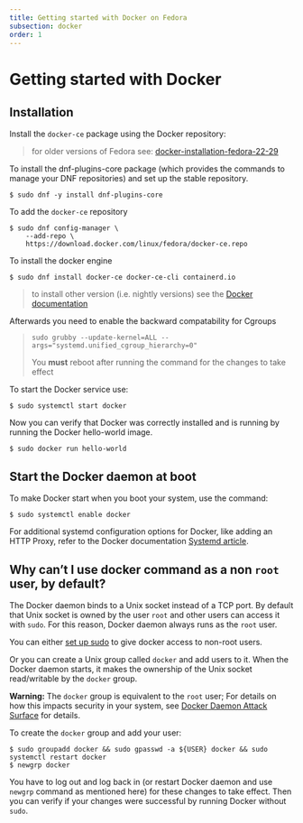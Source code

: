 ```yaml
---
title: Getting started with Docker on Fedora
subsection: docker
order: 1
---
```


# Getting started with Docker

## Installation

Install the `docker-ce` package using the Docker repository:

> for older versions of Fedora see: [docker-installation-fedora-22-29](./docker-installation-fedora-22-29.html)

To install the dnf-plugins-core package (which provides the commands to manage your DNF repositories) and set up the stable repository.

```
$ sudo dnf -y install dnf-plugins-core
```
To add the `docker-ce` repository

```
$ sudo dnf config-manager \
    --add-repo \
    https://download.docker.com/linux/fedora/docker-ce.repo
```

To install the docker engine 

```
$ sudo dnf install docker-ce docker-ce-cli containerd.io
```

> to install other version (i.e. nightly versions) see the [Docker documentation](https://docs.docker.com/engine/install/fedora/)

Afterwards you need to enable the backward compatability for Cgroups
>
> ```
> sudo grubby --update-kernel=ALL --args="systemd.unified_cgroup_hierarchy=0"
> ```
> You **must** reboot after running the command for the changes to take effect


To start the Docker service use:

```
$ sudo systemctl start docker
```

Now you can verify that Docker was correctly installed and is running by running the Docker hello-world image.

```
$ sudo docker run hello-world
```

## Start the Docker daemon at boot

To make Docker start when you boot your system, use the command:

```
$ sudo systemctl enable docker
```

For additional systemd configuration options for Docker, like adding an HTTP Proxy, refer to the Docker documentation [Systemd article](https://docs.docker.com/engine/admin/systemd/).

## Why can’t I use docker command as a non `root` user, by default?

The Docker daemon binds to a Unix socket instead of a TCP port. By default that Unix socket is owned by the user `root` and other users can access it with `sudo`. For this reason, Docker daemon always runs as the `root` user.

You can either [set up sudo](http://www.projectatomic.io/blog/2015/08/why-we-dont-let-non-root-users-run-docker-in-centos-fedora-or-rhel) to give docker access to non-root users.

Or you can create a Unix group called `docker` and add users to it. When the Docker daemon starts, it makes the ownership of the Unix socket read/writable by the `docker` group.

**Warning:** The `docker` group is equivalent to the `root` user; For details on how this impacts security in your system, see [Docker Daemon Attack Surface](https://docs.docker.com/engine/security/security/#docker-daemon-attack-surface) for details.

To create the `docker` group and add your user:

```
$ sudo groupadd docker && sudo gpasswd -a ${USER} docker && sudo systemctl restart docker
$ newgrp docker
```

You have to log out and log back in (or restart Docker daemon and use `newgrp` command as mentioned here) for these changes to take effect. Then you can verify if your changes were successful by running Docker without `sudo`.
